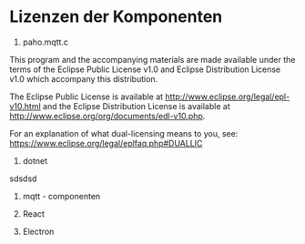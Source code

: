 # Lizenzen der Komponenten

1. paho.mqtt.c

  This program and the accompanying materials
  are made available under the terms of the Eclipse Public License v1.0
  and Eclipse Distribution License v1.0 which accompany this distribution.

  The Eclipse Public License is available at http://www.eclipse.org/legal/epl-v10.html and the Eclipse Distribution License is available at http://www.eclipse.org/org/documents/edl-v10.php.

  For an explanation of what dual-licensing means to you, see: https://www.eclipse.org/legal/eplfaq.php#DUALLIC

1. dotnet

sdsdsd

1. mqtt - componenten

1. React 

1. Electron
